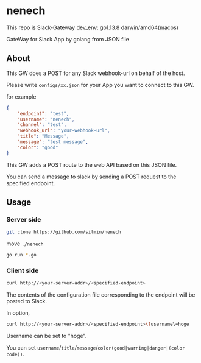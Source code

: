 # nenech
This repo is Slack-Gateway
dev_env: go1.13.8 darwin/amd64(macos)

GateWay for Slack App by golang from JSON file

## About
This GW does a POST for any Slack webhook-url on behalf of the host.

Please write `configs/xx.json` for your App you want to connect to this GW.

for example
```json
{
	"endpoint": "test",
	"username": "nenech",
	"channel": "test",
	"webhook_url": "your-webhook-url",
	"title": "Message",
	"message": "test message",
	"color": "good"
}
```

This GW adds a POST route to the web API based on this JSON file.

You can send a message to slack by sending a POST request to the specified endpoint.

## Usage

### Server side
```sh
git clone https://github.com/silmin/nenech
```

move `./nenech`

```sh
go run *.go
```

### Client side
```sh
curl http://<your-server-addr>/<specified-endpoint>
```
The contents of the configuration file corresponding to the endpoint will be posted to Slack.


In option,
```sh
curl http://<your-server-addr>/<specified-endpoint>\?username\=hoge
```
Username can be set to "hoge".

You can set `username`/`title`/`message`/`color(good|warning|danger|(color code))`.
